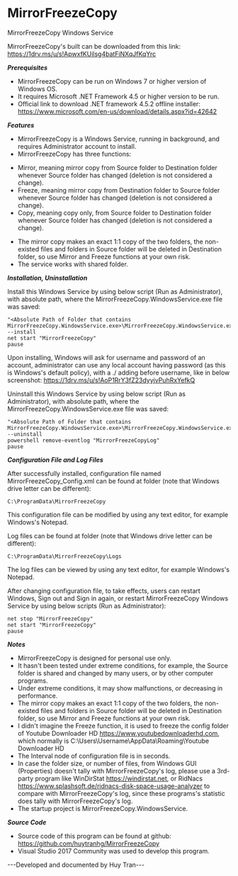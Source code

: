 # MirrorFreezeCopy
MirrorFreezeCopy Windows Service

MirrorFreezeCopy's built can be downloaded from this link: https://1drv.ms/u/s!ApwxfKUilsg4batFiNXqJfKqYrc

***Prerequisites***
- MirrorFreezeCopy can be run on Windows 7 or higher version of Windows OS.
- It requires Microsoft .NET Framework 4.5 or higher version to be run.
- Official link to download .NET framework 4.5.2 offline installer: https://www.microsoft.com/en-us/download/details.aspx?id=42642

***Features***
- MirrorFreezeCopy is a Windows Service, running in background, and requires Administrator account to install.
- MirrorFreezeCopy has three functions:
+ Mirror, meaning mirror copy from Source folder to Destination folder whenever Source folder has changed (deletion is not considered a change).
+ Freeze, meaning mirror copy from Destination folder to Source folder whenever Source folder has changed (deletion is not considered a change).
+ Copy, meaning copy only, from Source folder to Destination folder whenever Source folder has changed (deletion is not considered a change).
- The mirror copy makes an exact 1:1 copy of the two folders, the non-existed files and folders in Source folder will be deleted in Destination folder, so use Mirror and Freeze functions at your own risk.
- The service works with shared folder.

***Installation, Uninstallation***
  
  Install this Windows Service by using below script (Run as Administrator), with absolute path, where the MirrorFreezeCopy.WindowsService.exe file was saved:
	
	"<Absolute Path of Folder that contains MirrorFreezeCopy.WindowsService.exe>\MirrorFreezeCopy.WindowsService.exe" --install
	net start "MirrorFreezeCopy"
	pause
  Upon installing, Windows will ask for username and password of an account, administrator can use any local account having password (as this is Windows's default policy), with a ./ adding before username, like in below screenshot:
  https://1drv.ms/u/s!AoP1RrY3fZ23dyyjvPuhRxYefkQ
  
  Uninstall this Windows Service by using below script (Run as Administrator), with absolute path, where the MirrorFreezeCopy.WindowsService.exe file was saved:
	
	"<Absolute Path of Folder that contains MirrorFreezeCopy.WindowsService.exe>\MirrorFreezeCopy.WindowsService.exe" --uninstall
	powershell remove-eventlog "MirrorFreezeCopyLog"
	pause
	
	
***Configuration File and Log Files***

  After successfully installed, configuration file named MirrorFreezeCopy_Config.xml can be found at folder (note that Windows drive letter can be different):

	C:\ProgramData\MirrorFreezeCopy
	
  This configuration file can be modified by using any text editor, for example Windows's Notepad.
  
  Log files can be found at folder (note that Windows drive letter can be different):
  
	C:\ProgramData\MirrorFreezeCopy\Logs
	
  The log files can be viewed by using any text editor, for example Windows's Notepad.
	
  After changing configuration file, to take effects, users can restart Windows, Sign out and Sign in again, or restart MirrorFreezeCopy Windows Service by using below scripts (Run as Administrator):
	
	net stop "MirrorFreezeCopy"
	net start "MirrorFreezeCopy"
	pause

***Notes***

- MirrorFreezeCopy is designed for personal use only.
- It hasn't been tested under extreme conditions, for example, the Source folder is shared and changed by many users, or by other computer programs.
-	Under extreme conditions, it may show malfunctions, or decreasing in performance.
-	The mirror copy makes an exact 1:1 copy of the two folders, the non-existed files and folders in Source folder will be deleted in Destination folder, so use Mirror and Freeze functions at your own risk.
-	I didn't imagine the Freeze function, it is used to freeze the config folder of Youtube Downloader HD https://www.youtubedownloaderhd.com, which normally is C:\Users\Username\AppData\Roaming\Youtube Downloader HD
- The Interval node of configuration file is in seconds.
- In case the folder size, or number of files, from Windows GUI (Properties) doesn't tally with MirrorFreezeCopy's log, please use a 3rd-party program like WinDirStat https://windirstat.net, or RidNacs https://www.splashsoft.de/ridnacs-disk-space-usage-analyzer to compare with MirrorFreezeCopy's log, since these programs's statistic does tally with MirrorFreezeCopy's log.
- The startup project is MirrorFreezeCopy.WindowsService.
	
***Source Code***
- Source code of this program can be found at github: https://github.com/huytranhg/MirrorFreezeCopy
- Visual Studio 2017 Community was used to develop this program.

---Developed and documented by Huy Tran---
